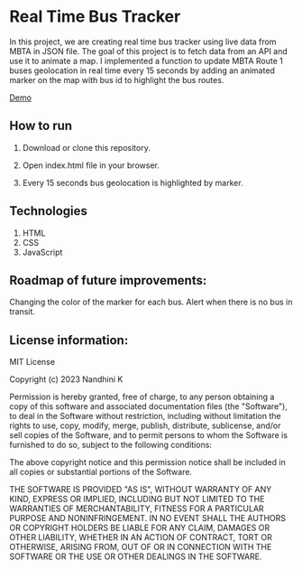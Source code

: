 # Real Time Bus Tracker

In this project, we are creating real time bus tracker using live data
from MBTA in JSON file. The goal of this project is to fetch data from
an API and use it to animate a map. I implemented a function to update
MBTA Route 1 buses geolocation in real time every 15 seconds by adding
an animated marker on the map with bus id to highlight the bus routes.

[Demo](https://nandhinikarvendhan.github.io/Real-Time-Bus-Tracker/)

## How to run

1. Download or clone this repository.

2. Open index.html file in your browser.

3. Every 15 seconds bus geolocation is highlighted by marker.

## Technologies
1. HTML
2. CSS
3. JavaScript
   
## Roadmap of future improvements:

Changing the color of the marker for each bus.
Alert when there is no bus in transit.

## License information:

MIT License

Copyright (c) 2023 Nandhini K

Permission is hereby granted, free of charge, to any person obtaining a copy
of this software and associated documentation files (the "Software"), to deal
in the Software without restriction, including without limitation the rights
to use, copy, modify, merge, publish, distribute, sublicense, and/or sell
copies of the Software, and to permit persons to whom the Software is
furnished to do so, subject to the following conditions:

The above copyright notice and this permission notice shall be included in all
copies or substantial portions of the Software.

THE SOFTWARE IS PROVIDED "AS IS", WITHOUT WARRANTY OF ANY KIND, EXPRESS OR
IMPLIED, INCLUDING BUT NOT LIMITED TO THE WARRANTIES OF MERCHANTABILITY,
FITNESS FOR A PARTICULAR PURPOSE AND NONINFRINGEMENT. IN NO EVENT SHALL THE
AUTHORS OR COPYRIGHT HOLDERS BE LIABLE FOR ANY CLAIM, DAMAGES OR OTHER
LIABILITY, WHETHER IN AN ACTION OF CONTRACT, TORT OR OTHERWISE, ARISING FROM,
OUT OF OR IN CONNECTION WITH THE SOFTWARE OR THE USE OR OTHER DEALINGS IN THE
SOFTWARE.
